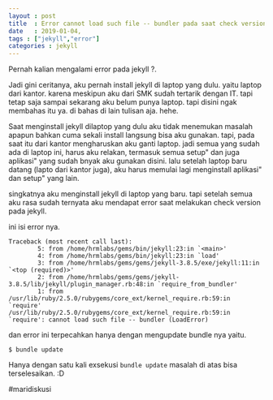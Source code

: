 ```yaml
---
layout : post
title  : Error cannot load such file -- bundler pada saat check version jekyll
date   : 2019-01-04,
tags : ["jekyll","error"]
categories : jekyll
---
```


Pernah kalian mengalami error pada jekyll ?.

Jadi gini ceritanya, aku pernah install jekyll di laptop yang dulu. yaitu laptop dari kantor.
karena meskipun aku dari SMK sudah tertarik dengan IT. tapi tetap saja sampai sekarang aku belum punya laptop.
tapi disini ngak membahas itu ya. di bahas di lain tulisan aja. hehe.

Saat menginstall jekyll dilaptop yang dulu aku tidak menemukan masalah apapun bahkan cuma sekali install langsung bisa 
aku gunakan. tapi, pada saat itu dari kantor mengharuskan aku ganti laptop. jadi semua yang sudah ada di laptop ini, harus aku relakan, termasuk semua setup" dan juga aplikasi" yang sudah bnyak aku gunakan disini. lalu setelah laptop baru datang (lapto dari kantor juga), aku harus memulai lagi menginstall aplikasi" dan setup" yang lain.

singkatnya aku menginstall jekyll di laptop yang baru. tapi setelah semua aku rasa sudah ternyata aku mendapat error saat melakukan check version pada jekyll.

ini isi error nya. 
```
Traceback (most recent call last):
        5: from /home/hrmlabs/gems/bin/jekyll:23:in `<main>'
        4: from /home/hrmlabs/gems/bin/jekyll:23:in `load'
        3: from /home/hrmlabs/gems/gems/jekyll-3.8.5/exe/jekyll:11:in `<top (required)>'
        2: from /home/hrmlabs/gems/gems/jekyll-3.8.5/lib/jekyll/plugin_manager.rb:48:in `require_from_bundler'
        1: from /usr/lib/ruby/2.5.0/rubygems/core_ext/kernel_require.rb:59:in `require'
/usr/lib/ruby/2.5.0/rubygems/core_ext/kernel_require.rb:59:in `require': cannot load such file -- bundler (LoadError)
```

dan error ini terpecahkan hanya dengan mengupdate bundle nya yaitu.
```
$ bundle update
```

Hanya dengan satu kali exsekusi `bundle update` masalah di atas bisa terselesaikan. :D

 #maridiskusi

